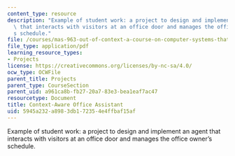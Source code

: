 ```yaml
---
content_type: resource
description: "Example of student work: a project to design and implement an agent\
  \ that interacts with visitors at an office door and manages the office owner\u2019\
  s schedule."
file: /courses/mas-963-out-of-context-a-course-on-computer-systems-that-adapt-to-and-learn-from-context-fall-2001/5945a232a8983db172354e4ffbaf15af_yan.pdf
file_type: application/pdf
learning_resource_types:
- Projects
license: https://creativecommons.org/licenses/by-nc-sa/4.0/
ocw_type: OCWFile
parent_title: Projects
parent_type: CourseSection
parent_uid: a961ca8b-fb27-20a7-83e3-bea1eaf7ac47
resourcetype: Document
title: Context-Aware Office Assistant
uid: 5945a232-a898-3db1-7235-4e4ffbaf15af
---
```

Example of student work: a project to design and implement an agent that interacts with visitors at an office door and manages the office owner’s schedule.